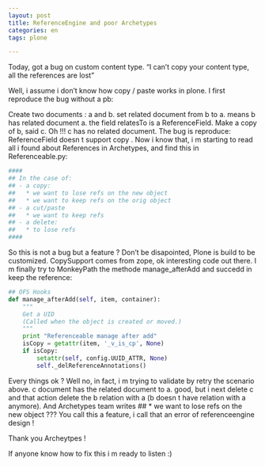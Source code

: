 ```yaml
---
layout: post
title: ReferenceEngine and poor Archetypes
categories: en
tags: plone

---
```


Today, got a bug on custom content type. “I can’t copy your content type, all the references are lost”

Well, i assume i don’t know how copy / paste works in plone. I first reproduce the bug without a pb:

Create two documents : a and b. set related document from b to a. means b has related document a. the field relatesTo is a ReferenceField.
Make a copy of b, said c.
Oh !!! c has no related document.
The bug is reproduce: ReferenceField doesn t support copy . Now i know that, i m starting to read all i found about References in Archetypes, and find this in Referenceable.py:

```python
####
## In the case of:
## - a copy:
##   * we want to lose refs on the new object
##   * we want to keep refs on the orig object
## - a cut/paste
##   * we want to keep refs
## - a delete:
##   * to lose refs
####
```

So this is not a bug but a feature ? Don’t be disapointed, Plone is build to be customized. CopySupport comes from zope, ok interesting code out there. I m finally try to MonkeyPath the methode manage_afterAdd and succedd in keep the reference:

```python
## OFS Hooks
def manage_afterAdd(self, item, container):
    """
    Get a UID
    (Called when the object is created or moved.)
    """
    print "Referenceable manage after add"
    isCopy = getattr(item, '_v_is_cp', None)
    if isCopy:
        setattr(self, config.UUID_ATTR, None)
        self._delReferenceAnnotations()
```

Every things ok ? Well no, in fact, i m trying to validate by retry the scenario above. c document has the related document to a. good, but i next delete c and that action delete the b relation with a (b doesn t have relation with a anymore). And Archetypes team writes ## * we want to lose refs on the new object ??? You call this a feature, i call that an error of referenceengine design !

Thank you Archeytpes !

If anyone know how to fix this i m ready to listen :)